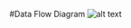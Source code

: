 #Data Flow Diagram
![alt text](https://cloud.githubusercontent.com/assets/7475977/19413990/d3c88edc-9304-11e6-9e14-66371f85f86a.jpg)

